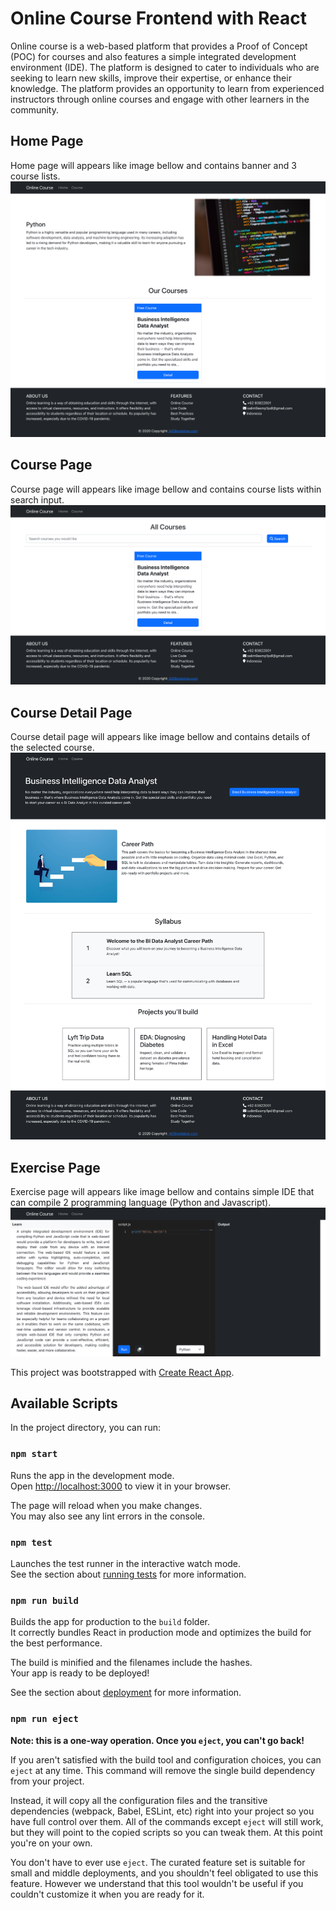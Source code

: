 # Online Course Frontend with React

Online course is a web-based platform that provides a Proof of Concept (POC) for courses and also features a simple integrated development environment (IDE). The platform is designed to cater to individuals who are seeking to learn new skills, improve their expertise, or enhance their knowledge. The platform provides an opportunity to learn from experienced instructors through online courses and engage with other learners in the community.

## Home Page
Home page will appears like image bellow and contains banner and 3 course lists.
![home page](https://github.com/salimarizi/online-course-frontend/blob/main/public/homepage.png?raw=true)

## Course Page
Course page will appears like image bellow and contains course lists within search input.
![course page](https://github.com/salimarizi/online-course-frontend/blob/main/public/coursepage.png?raw=true)

## Course Detail Page
Course detail page will appears like image bellow and contains details of the selected course.
![course detail page](https://github.com/salimarizi/online-course-frontend/blob/main/public/coursedetailpage.png?raw=true)

## Exercise Page
Exercise page will appears like image bellow and contains simple IDE that can compile 2 programming language (Python and Javascript).
![exercise page](https://github.com/salimarizi/online-course-frontend/blob/main/public/exercisepage.png?raw=true)


This project was bootstrapped with [Create React App](https://github.com/facebook/create-react-app).

## Available Scripts

In the project directory, you can run:

### `npm start`

Runs the app in the development mode.\
Open [http://localhost:3000](http://localhost:3000) to view it in your browser.

The page will reload when you make changes.\
You may also see any lint errors in the console.

### `npm test`

Launches the test runner in the interactive watch mode.\
See the section about [running tests](https://facebook.github.io/create-react-app/docs/running-tests) for more information.

### `npm run build`

Builds the app for production to the `build` folder.\
It correctly bundles React in production mode and optimizes the build for the best performance.

The build is minified and the filenames include the hashes.\
Your app is ready to be deployed!

See the section about [deployment](https://facebook.github.io/create-react-app/docs/deployment) for more information.

### `npm run eject`

**Note: this is a one-way operation. Once you `eject`, you can't go back!**

If you aren't satisfied with the build tool and configuration choices, you can `eject` at any time. This command will remove the single build dependency from your project.

Instead, it will copy all the configuration files and the transitive dependencies (webpack, Babel, ESLint, etc) right into your project so you have full control over them. All of the commands except `eject` will still work, but they will point to the copied scripts so you can tweak them. At this point you're on your own.

You don't have to ever use `eject`. The curated feature set is suitable for small and middle deployments, and you shouldn't feel obligated to use this feature. However we understand that this tool wouldn't be useful if you couldn't customize it when you are ready for it.
